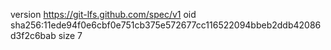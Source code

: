 version https://git-lfs.github.com/spec/v1
oid sha256:11ede94f0e6cbf0e751cb375e572677cc116522094bbeb2ddb42086d3f2c6bab
size 7
